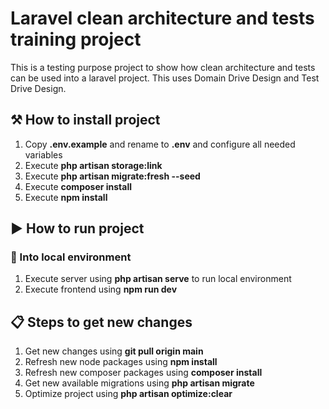 # Laravel clean architecture and tests training project

This is a testing purpose project to show how clean architecture and tests can be used into a laravel project. This uses Domain Drive Design and Test Drive Design.


## ⚒️ How to install project
1. Copy **.env.example** and rename to **.env** and configure all needed variables
1. Execute **php artisan storage:link**
1. Execute **php artisan migrate:fresh --seed**
1. Execute **composer install**
1. Execute **npm install**


## ▶️ How to run project
### 📌 Into local environment
1. Execute server using **php artisan serve** to run local environment
2. Execute frontend using **npm run dev**


## 📋 Steps to get new changes
1. Get new changes using **git pull origin main**
2. Refresh new node packages using **npm install**
3. Refresh new composer packages using **composer install**
4. Get new available migrations using **php artisan migrate**
5. Optimize project using **php artisan optimize:clear**